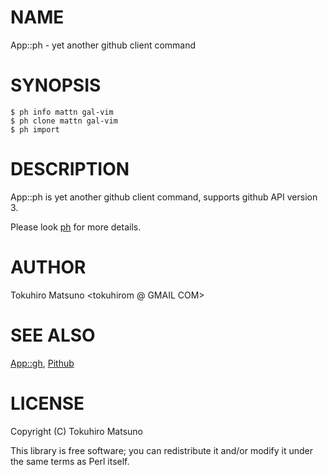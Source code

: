 # NAME

App::ph - yet another github client command

# SYNOPSIS

    $ ph info mattn gal-vim
    $ ph clone mattn gal-vim
    $ ph import

# DESCRIPTION

App::ph is yet another github client command, supports github API version 3.

Please look [ph](http://search.cpan.org/perldoc?ph) for more details.

# AUTHOR

Tokuhiro Matsuno <tokuhirom @ GMAIL COM>

# SEE ALSO

[App::gh](http://search.cpan.org/perldoc?App::gh), [Pithub](http://search.cpan.org/perldoc?Pithub)

# LICENSE

Copyright (C) Tokuhiro Matsuno

This library is free software; you can redistribute it and/or modify
it under the same terms as Perl itself.
